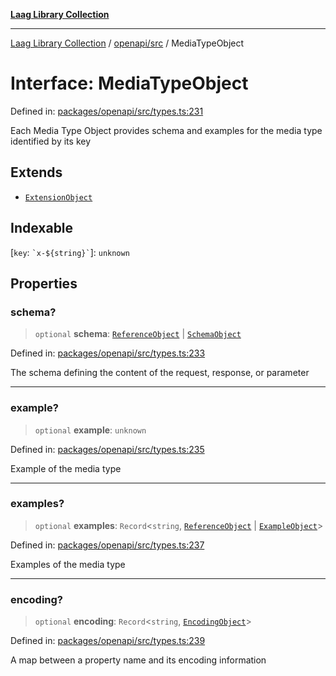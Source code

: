 [**Laag Library Collection**](../../../README.md)

***

[Laag Library Collection](../../../modules.md) / [openapi/src](../README.md) / MediaTypeObject

# Interface: MediaTypeObject

Defined in: [packages/openapi/src/types.ts:231](https://github.com/bschwarz/laag/blob/fbbd59f53b1467155cca720fc2d13c5cf1b8ba8f/packages/openapi/src/types.ts#L231)

Each Media Type Object provides schema and examples for the media type identified by its key

## Extends

- [`ExtensionObject`](../../../@laag/core/interfaces/ExtensionObject.md)

## Indexable

\[`key`: `` `x-${string}` ``\]: `unknown`

## Properties

### schema?

> `optional` **schema**: [`ReferenceObject`](ReferenceObject.md) \| [`SchemaObject`](SchemaObject.md)

Defined in: [packages/openapi/src/types.ts:233](https://github.com/bschwarz/laag/blob/fbbd59f53b1467155cca720fc2d13c5cf1b8ba8f/packages/openapi/src/types.ts#L233)

The schema defining the content of the request, response, or parameter

***

### example?

> `optional` **example**: `unknown`

Defined in: [packages/openapi/src/types.ts:235](https://github.com/bschwarz/laag/blob/fbbd59f53b1467155cca720fc2d13c5cf1b8ba8f/packages/openapi/src/types.ts#L235)

Example of the media type

***

### examples?

> `optional` **examples**: `Record`\<`string`, [`ReferenceObject`](ReferenceObject.md) \| [`ExampleObject`](ExampleObject.md)\>

Defined in: [packages/openapi/src/types.ts:237](https://github.com/bschwarz/laag/blob/fbbd59f53b1467155cca720fc2d13c5cf1b8ba8f/packages/openapi/src/types.ts#L237)

Examples of the media type

***

### encoding?

> `optional` **encoding**: `Record`\<`string`, [`EncodingObject`](EncodingObject.md)\>

Defined in: [packages/openapi/src/types.ts:239](https://github.com/bschwarz/laag/blob/fbbd59f53b1467155cca720fc2d13c5cf1b8ba8f/packages/openapi/src/types.ts#L239)

A map between a property name and its encoding information
